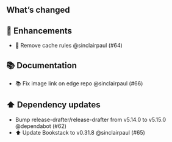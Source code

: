 ## What’s changed

## 🚀 Enhancements

- 🔨 Remove cache rules @sinclairpaul (#64)

## 📚 Documentation

- 📚 Fix image link on edge repo @sinclairpaul (#66)

## ⬆️ Dependency updates

- Bump release-drafter/release-drafter from v5.14.0 to v5.15.0 @dependabot (#62)
- ⬆ Update Bookstack to v0.31.8 @sinclairpaul (#65)

